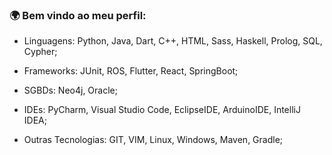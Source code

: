 ### 🌍 Bem vindo ao meu perfil: 

- Linguagens: Python, Java, Dart, C++, HTML, Sass, Haskell, Prolog, SQL, Cypher;
  
- Frameworks: JUnit, ROS, Flutter, React, SpringBoot;

- SGBDs: Neo4j, Oracle;

- IDEs: PyCharm, Visual Studio Code, EclipseIDE, ArduinoIDE, IntelliJ IDEA;

- Outras Tecnologias: GIT, VIM, Linux, Windows, Maven, Gradle;


